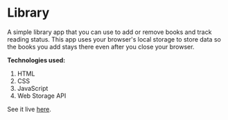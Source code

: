 # Library

A simple library app that you can use to add or remove books and track reading status. This app uses your browser's local storage to store data so the books you add stays there even after you close your browser. 

**Technologies used:**
1. HTML
2. CSS
3. JavaScript
4. Web Storage API

See it live [here](https://rahimratnani.github.io/library/).
